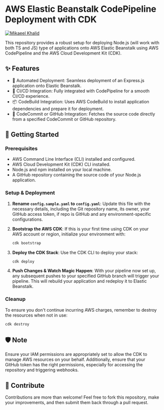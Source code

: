 # AWS Elastic Beanstalk CodePipeline Deployment with CDK

[![Mikaeel Khalid](https://badgen.now.sh/badge/by/mikaeelkhalid/purple)](https://github.com/mikaeelkhalid)

This repository provides a robust setup for deploying Node.js (will work with both TS and JS) type of applications onto AWS
Elastic Beanstalk using AWS CodePipeline and the AWS Cloud Development Kit (CDK).

## ✨ Features

- 🚀 Automated Deployment: Seamless deployment of an Express.js application onto Elastic Beanstalk.
- 🔁 CI/CD Integration: Fully integrated with CodePipeline for a smooth CI/CD experience.
- 📦 CodeBuild Integration: Uses AWS CodeBuild to install application dependencies and prepare it for deployment.
- 📡 CodeCommit or GitHub Integration: Fetches the source code directly from a specified CodeCommit or GitHub repository.

## 🚀 Getting Started

### Prerequisites

- AWS Command Line Interface (CLI) installed and configured.
- AWS Cloud Development Kit (CDK) CLI installed.
- Node.js and npm installed on your local machine.
- A GitHub repository containing the source code of your Node.js application.

### Setup & Deployment

1. **Rename `config.sample.yaml` to `config.yaml`**: Update this file with the necessary details, including the Git repository
   name, its owner, your GitHub access token, if repo is GitHub and any environment-specific configurations.

2. **Bootstrap the AWS CDK**: If this is your first time using CDK on your AWS account or region, initialize your environment
   with:

   ```bash
   cdk bootstrap
   ```

3. **Deploy the CDK Stack**: Use the CDK CLI to deploy your stack:

   ```bash
   cdk deploy
   ```

4. **Push Changes & Watch Magic Happen**: With your pipeline now set up, any subsequent pushes to your specified GitHub branch
   will trigger your pipeline. This will rebuild your application and redeploy it to Elastic Beanstalk.

### Cleanup

To ensure you don't continue incurring AWS charges, remember to destroy the resources when not in use:

```bash
cdk destroy
```

## 🛡️ Note

Ensure your IAM permissions are appropriately set to allow the CDK to manage AWS resources on your behalf. Additionally, ensure
that your GitHub token has the right permissions, especially for accessing the repository and triggering webhooks.

## 🙌 Contribute

Contributions are more than welcome! Feel free to fork this repository, make your improvements, and then submit them back through
a pull request.


